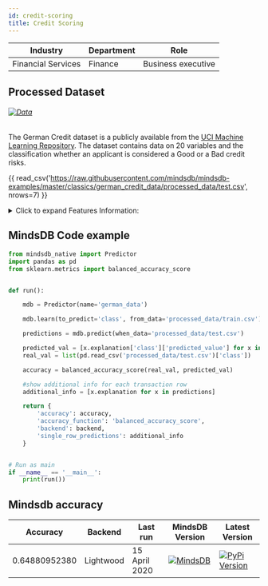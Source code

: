 ```yaml
---
id: credit-scoring
title: Credit Scoring 
---
```


| Industry       | Department | Role               |
|----------------|------------|--------------------|
| Financial Services | Finance | Business executive |


## Processed Dataset 

###### [![Data](https://img.shields.io/badge/GET--DATA-DefaultofCreditCard-green)](https://github.com/mindsdb/mindsdb-examples/tree/master/classics/german_credit_data/processed_data)

The German Credit dataset is a publicly available from the [UCI Machine Learning Repository](https://archive.ics.uci.edu/ml/datasets/Statlog+%28German+Credit+Data%29). The dataset contains data on 20 variables and the classification whether an applicant is considered a Good or a Bad credit risks.

{{ read_csv('https://raw.githubusercontent.com/mindsdb/mindsdb-examples/master/classics/german_credit_data/processed_data/test.csv', nrows=7) }}

<details>
  <summary>Click to expand Features Information:</summary>

```
* Attribute 1: (qualitative)
    * Status of existing checking account
    *  A11 : ... < 0 DM
    *  A12 : 0 <= ... < 200 DM
    *  A13 : ... >= 200 DM / salary assignments for at least 1 year
    *  A14 : no checking account
* Attribute 2: (numerical)
    * Duration in month

* Attribute 3: (qualitative)
    * Credit history
    * A30 : no credits taken/ all credits paid back duly
    * A31 : all credits at this bank paid back duly
    * A32 : existing credits paid back duly till now
    * A33 : delay in paying off in the past
    * A34 : critical account/ other credits existing (not at this bank)

* Attribute 4: (qualitative)
    * Purpose
    * A40 : car (new)
    * A41 : car (used)
    * A42 : furniture/equipment
    * A43 : radio/television
    * A44 : domestic appliances
    * A45 : repairs
    * A46 : education
    * A47 : (vacation - does not exist?)
    * A48 : retraining
    * A49 : business
    * A410 : others

* Attribute 5: (numerical)
    * Credit amount

* Attribute 6: (qualitative)
    * Savings account/bonds
    * A61 : ... < 100 DM
    * A62 : 100 <= ... < 500 DM
    * A63 : 500 <= ... < 1000 DM
    * A64 : .. >= 1000 DM
    * A65 : unknown/ no savings account

* Attribute 7: (qualitative)
    * Present employment since
    * A71 : unemployed
    * A72 : ... < 1 year
    * A73 : 1 <= ... < 4 years
    * A74 : 4 <= ... < 7 years
    * A75 : .. >= 7 years

* Attribute 8: (numerical)
    * Installment rate in percentage of disposable income

* Attribute 9: (qualitative)
    * Personal status and sex
    * A91 : male : divorced/separated
    * A92 : female : divorced/separated/married
    * A93 : male : single
    * A94 : male : married/widowed
    * A95 : female : single

* Attribute 10: (qualitative)
    * Other debtors / guarantors
    * A101 : none
    * A102 : co-applicant
    * A103 : guarantor

* Attribute 11: (numerical)
    * Present residence since

* Attribute 12: (qualitative)
    * Property
    * A121 : real estate
    * A122 : if not A121 : building society savings agreement/ life insurance
    * A123 : if not A121/A122 : car or other, not in attribute 6
    * A124 : unknown / no property

* Attribute 13: (numerical)
    * Age in years

* Attribute 14: (qualitative)
    * Other installment plans
    * A141 : bank
    * A142 : stores
    * A143 : none

* Attribute 15: (qualitative)
    * Housing
    * A151 : rent
    * A152 : own
    * A153 : for free

* Attribute 16: (numerical)
    * Number of existing credits at this bank

* Attribute 17: (qualitative)
    * Job
    * A171 : unemployed/ unskilled - non-resident
    * A172 : unskilled - resident
    * A173 : skilled employee / official
    * A174 : management/ self-employed/
    * highly qualified employee/ officer

* Attribute 18: (numerical)
    * Number of people being liable to provide maintenance for

* Attribute 19: (qualitative)
    * Telephone
    * A191 : none
    * A192 : yes, registered under the customers name

* Attribute 20: (qualitative)
    * foreign worker
    * A201 : yes
    * A202 : no

```

</details>

## MindsDB Code example
```python
from mindsdb_native import Predictor
import pandas as pd
from sklearn.metrics import balanced_accuracy_score


def run():

    mdb = Predictor(name='german_data')

    mdb.learn(to_predict='class', from_data='processed_data/train.csv')

    predictions = mdb.predict(when_data='processed_data/test.csv')

    predicted_val = [x.explanation['class']['predicted_value'] for x in predictions]
    real_val = list(pd.read_csv('processed_data/test.csv')['class'])

    accuracy = balanced_accuracy_score(real_val, predicted_val)

    #show additional info for each transaction row
    additional_info = [x.explanation for x in predictions]

    return {
        'accuracy': accuracy,
        'accuracy_function': 'balanced_accuracy_score',
        'backend': backend,
        'single_row_predictions': additional_info
    }


# Run as main
if __name__ == '__main__':
    print(run())
```

## Mindsdb accuracy


| Accuracy       | Backend  | Last run | MindsDB Version | Latest Version|
|----------------|-------------------|----------------------|-----------------|--------------|
| 0.64880952380 | Lightwood | 15 April 2020 | [![MindsDB](https://img.shields.io/badge/pypi--package-1.16.0-green)](https://pypi.org/project/MindsDB/1.16.0/)|   <a href="https://pypi.org/project/MindsDB/"><img src="https://badge.fury.io/py/MindsDB.svg" alt="PyPi Version"></a>|
